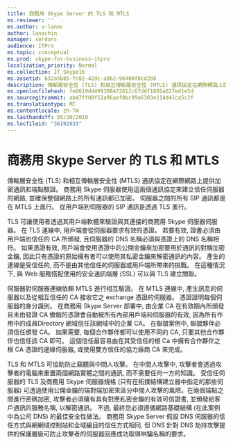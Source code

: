 ```yaml
---
title: 商務用 Skype Server 的 TLS 和 MTLS
ms.reviewer: ''
ms.author: v-lanac
author: lanachin
manager: serdars
audience: ITPro
ms.topic: conceptual
ms.prod: skype-for-business-itpro
localization_priority: Normal
ms.collection: IT_Skype16
ms.assetid: b32a5b85-fc82-42dc-a9b2-96400f8cd2b8
description: 傳輸層安全性 (TLS) 和相互傳輸層安全性 (MTLS) 通訊協定在網際網路上提供加密通訊和端點驗證。 商務用 Skype 伺服器使用這兩個通訊協定來建立信任伺服器的網路, 並確保整個網路上的所有通訊都已加密。 伺服器之間的所有 SIP 通訊都是在 MTLS 上進行。 從用戶端到伺服器的 SIP 通訊是透過 TLS 進行。
ms.openlocfilehash: fe8619dd499388472612c67ddf1801a027ed1e5d
ms.sourcegitcommit: ab47ff88f51a96aaf8bc99a6303e114d41ca5c2f
ms.translationtype: MT
ms.contentlocale: zh-TW
ms.lasthandoff: 05/20/2019
ms.locfileid: "36192933"
---
```

# <a name="tls-and-mtls-for-skype-for-business-server"></a>商務用 Skype Server 的 TLS 和 MTLS
 
傳輸層安全性 (TLS) 和相互傳輸層安全性 (MTLS) 通訊協定在網際網路上提供加密通訊和端點驗證。 商務用 Skype 伺服器使用這兩個通訊協定來建立信任伺服器的網路, 並確保整個網路上的所有通訊都已加密。 伺服器之間的所有 SIP 通訊都是在 MTLS 上進行。 從用戶端到伺服器的 SIP 通訊是透過 TLS 進行。
  
TLS 可讓使用者透過其用戶端軟體來驗證與其連接的商務用 Skype 伺服器伺服器。 在 TLS 連線中, 用戶端會從伺服器要求有效的憑證。 若要有效, 證書必須由用戶端也信任的 CA 所頒發, 且伺服器的 DNS 名稱必須與憑證上的 DNS 名稱相符。 如果憑證有效, 用戶端會使用憑證中的公開金鑰來加密要用於通訊的對稱加密金鑰, 因此只有憑證的原始擁有者可以使用其私密金鑰來解密通訊的內容。 產生的連線是受信任的, 而不是由其他信任的伺服器或用戶端所帶來的挑戰。 在這種情況下, 與 Web 服務搭配使用的安全通訊端層 (SSL) 可以與 TLS 建立關聯。
  
伺服器對伺服器連線依賴 MTLS 進行相互驗證。 在 MTLS 連線中, 產生訊息的伺服器以及從相互信任的 CA 接收它之 exchange 憑證的伺服器。 憑證證明每個伺服器的身分識別。 在商務用 Skype Server 部署中, 由企業 CA 在有效期內所頒發且未由發證 CA 撤銷的憑證會自動被所有內部用戶端和伺服器的有效, 因為所有作用中的成員Directory 網域信任該網域中的企業 CA。 在聯盟案例中, 聯盟夥伴必須信任頒發 CA。 如果需要, 每個合作夥伴都可以使用不同的 CA, 只要其他合作夥伴也信任該 CA 即可。 這個信任最容易由在其受信任的根 Ca 中擁有合作夥伴之根 CA 憑證的邊緣伺服器, 或使用雙方信任的協力廠商 CA 來完成。
  
TLS 和 MTLS 可協助防止竊聽與中間人攻擊。 在中間人攻擊中, 攻擊者會透過攻擊者的電腦來重置兩個網路實體之間的通訊, 而不需要任何一方的知識。 受信任伺服器的 TLS 及商務用 Skype 伺服器規格 (只有在拓撲結構建立器中指定的那些伺服器) 可透過使用公開金鑰的端對端加密來區分中間人攻擊的風險。在兩個端點之間進行密碼加密, 攻擊者必須擁有具有對應私密金鑰的有效可信證書, 並頒發給客戶通訊的服務名稱, 以解密通訊。 不過, 最終您必須遵循網路基礎結構 (在此案例中為公司 DNS) 的最佳安全性做法。 商務用 Skype Server 假設 DNS 伺服器的信任方式與網網域控制站和全域編目的信任方式相同, 但 DNS 針對 DNS 劫持攻擊提供的保護層級可防止攻擊者的伺服器回應成功取得哄騙名稱的要求。
  

